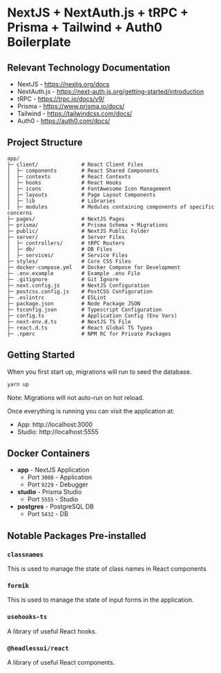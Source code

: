 # NextJS + NextAuth.js + tRPC + Prisma + Tailwind + Auth0 Boilerplate

## Relevant Technology Documentation
- NextJS - https://nextjs.org/docs
- NextAuth.js - https://next-auth.js.org/getting-started/introduction
- tRPC - https://trpc.io/docs/v9/
- Prisma - https://www.prisma.io/docs/
- Tailwind - https://tailwindcss.com/docs/
- Auth0 - https://auth0.com/docs/

## Project Structure
```
app/
├─ client/              # React Client Files
│  ├─ components        # React Shared Components
│  ├─ contexts          # React Contexts
│  ├─ hooks             # React Hooks
│  ├─ icons             # FontAwesome Icon Management
│  ├─ layouts           # Page Layout Components
│  ├─ lib               # Libraries
│  ├─ modules           # Modules containing components of specific concerns
├─ pages/               # NextJS Pages
├─ prisma/              # Prisma Schema + Migrations
├─ public/              # NextJS Public Folder
├─ server/              # Server Files
│  ├─ controllers/      # tRPC Routers
│  ├─ db/               # DB Files
│  ├─ services/         # Service Files
├─ styles/              # Core CSS Files
├─ docker-compose.yml   # Docker Compose for Development
├─ .env.example         # Example .env File
├─ .gitignore           # Git Ignore
├─ next.config.js       # NextJS Configuration
├─ postcss.config.js    # PostCSS Configuration
├─ .eslintrc            # ESLint
├─ package.json         # Node Package JSON
├─ tsconfig.json        # Typescript Configuration
├─ config.ts            # Application Config (Env Vars)
├─ next-env.d.ts        # NextJS TS File
├─ react.d.ts           # React Global TS Types
├─ .npmrc               # NPM RC for Private Packages
```

## Getting Started

When you first start up, migrations will run to seed the database.
```bash
yarn up
```
Note: Migrations will not auto-run on hot reload.

Once everything is running you can visit the application at:
- App: http://localhost:3000
- Studio: http://localhost:5555

## Docker Containers
- **app** - NextJS Application
  - Port `3000` - Application
  - Port `9229` - Debugger
- **studio** - Prisma Studio
  - Port `5555` - Studio
- **postgres** - PostgreSQL DB
  - Port `5432` - DB

## Notable Packages Pre-installed

### `classnames`
This is used to manage the state of class names in React components

### `formik`
This is used to manage the state of input forms in the application.

### `usehooks-ts`
A library of useful React hooks.

### `@headlessui/react`
A library of useful React components.

